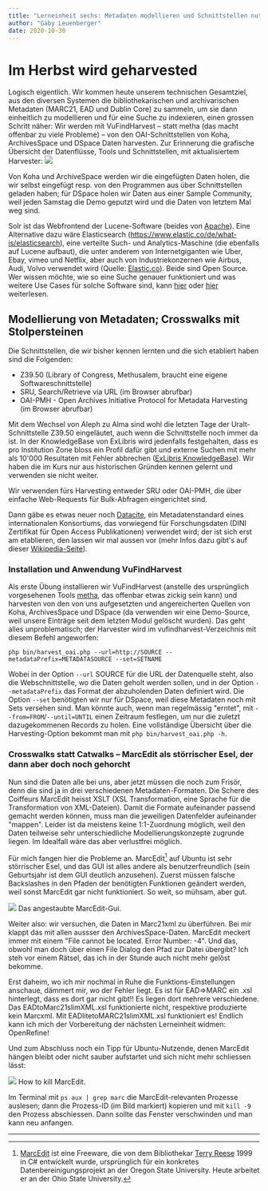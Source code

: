 ```yaml
---
title: "Lerneinheit sechs: Metadaten modellieren und Schnittstellen nutzen (1/2)"
author: "Gaby Leuenberger"
date: 2020-10-30
---
```

# Im Herbst wird geharvested

Logisch eigentlich. Wir kommen heute unserem technischen Gesamtziel, aus den diversen Systemen die bibliothekarischen und archivarischen  Metadaten (MARC21, EAD und Dublin Core) zu sammeln, um sie dann einheitlich zu modellieren und für eine Suche zu indexieren, einen grossen Schritt näher: Wir werden mit VuFindHarvest &ndash; statt metha (das macht offenbar zu viele Probleme) &ndash; von den OAI-Schnittstellen von Koha, ArchivesSpace und DSpace Daten harvesten. Zur Erinnerung die grafische Übersicht der Datenflüsse, Tools und Schnittstellen, mit aktualisiertem Harvester:
![](https://pad.gwdg.de/uploads/upload_19a6e70e127583b4c50e24282bf7e3fd.png)  

Von Koha und ArchiveSpace werden wir die eingefügten Daten holen, die wir selbst eingefügt resp. von den Programmen aus über Schnittstellen geladen haben; für DSpace holen wir Daten aus einer Sample Community, weil jeden Samstag die Demo geputzt wird und die Daten von letztem Mal weg sind.

Solr ist das Webfrontend der Lucene-Software (beides von [Apache](https://lucene.apache.org/solr/)). Eine Alternative dazu wäre Elasticsearch (https://www.elastic.co/de/what-is/elasticsearch), eine verteilte Such- und Analytics-Maschine (die ebenfalls auf Lucene aufbaut), die unter anderem von Internetgiganten wie Uber, Ebay, vimeo und Netflix, aber auch von Industriekonzernen wie Airbus, Audi, Volvo verwendet wird (Quelle: [Elastic.co](https://www.elastic.co/de/customers/success-stories?usecase=enterprise-search)). Beide sind Open Source. Wer wissen möchte, wie so eine Suche genauer funktioniert und was weitere Use Cases für solche Software sind, kann [hier](https://www.elastic.co/de/what-is/elasticsearch) oder [hier](https://www.knowi.com/blog/what-is-elastic-search/) weiterlesen.

## Modellierung von Metadaten; Crosswalks mit Stolpersteinen

Die Schnittstellen, die wir bisher kennen lernten und die sich etabliert haben sind die Folgenden:
* Z39.50 (Library of Congress, Methusalem, braucht eine eigene Softwareschnittstelle)
* SRU, Search/Retrieve via URL (im Browser abrufbar)
* OAI-PMH - Open Archives Initiative Protocol for Metadata Harvesting (im Browser abrufbar)

Mit dem Wechsel von Aleph zu Alma sind wohl die letzten Tage der Uralt-Schnittstelle Z39.50 eingeläutet, auch wenn die Schnittstelle noch immer da ist. In der KnowledgeBase von ExLibris wird jedenfalls festgehalten, dass es pro Institution Zone bloss ein Profil dafür gibt und externe Suchen mit mehr als 10'000 Resultaten mit Fehler abbrechen ([ExLibris KnowledgeBase](https://knowledge.exlibrisgroup.com/Alma/Product_Documentation/010Alma_Online_Help_(English)/090Integrations_with_External_Systems/030Resource_Management/180Z39.50_Search)). Wir haben die im Kurs nur aus historischen Gründen kennen gelernt und verwenden sie nicht weiter.

Wir verwenden fürs Harvesting entweder SRU oder OAI-PMH, die über einfache Web-Requests für Bulk-Abfragen eingerichtet sind.

Dann gäbe es etwas neuer noch [Datacite](https://datacite.org/), ein Metadatenstandard eines internationalen Konsortiums, das vorwiegend für Forschungsdaten (DINI Zertifikat für Open Access Publikationen) verwendet wird; der ist sich erst am etablieren, den lassen wir mal aussen vor (mehr Infos dazu gibt's auf dieser [Wikipedia-Seite](https://de.wikipedia.org/wiki/DataCite)).


### Installation und Anwendung VuFindHarvest
Als erste Übung installieren wir VuFindHarvest (anstelle des ursprünglich vorgesehenen Tools [metha](https://github.com/miku/metha), das offenbar etwas zickig sein kann) und harvesten von den von uns aufgesetzten und angereicherten Quellen von Koha, ArchivesSpace und DSpace (da verwenden wir eine Demo-Source, weil unsere Einträge seit dem letzten Modul gelöscht wurden).  Das geht alles unproblematisch; der Harvester wird im vufindharvest-Verzeichnis mit diesem Befehl angeworfen:
```
php bin/harvest_oai.php --url=http://SOURCE --metadataPrefix=METADATASOURCE --set=SETNAME
```
Wobei in der Option `--url` SOURCE für die URL der Datenquelle steht, also die Webschnittstelle, wo die Daten geholt werden sollen, und in der Option `--metadataPrefix` das Format der abzuholenden Daten definiert wird. Die Option `--set` benötigten wir nur für DSpace, weil diese Metadaten noch mit Sets versehen sind. Man könnte auch, wenn man regelmässig "erntet", mit `--from=FROM`/`--until=UNTIL` einen Zeitraum festlegen, um nur die zuletzt dazugekommenen Records zu holen. Eine vollständige Übersicht über die Harvesting-Option bekommt man mit `php bin/harvest_oai.php -h`.

### Crosswalks statt Catwalks &ndash; MarcEdit als störrischer Esel, der dann aber doch noch gehorcht
Nun sind die Daten alle bei uns, aber jetzt müssen die noch zum Frisör, denn die sind ja in drei verschiedenen Metadaten-Formaten. Die Schere des Coiffeurs MarcEdit heisst XSLT (XSL Transformation, eine Sprache für die Transformation von XML-Dateien). Damit die Formate aufeinander passend gemacht werden können, muss man die jeweiligen Datenfelder aufeinander "mappen". Leider ist da meistens keine 1:1-Zuordnung möglich, weil den Daten teilweise sehr unterschiedliche Modellierungskonzepte zugrunde liegen. Im Idealfall wäre das aber verlustfrei möglich.

Für mich fangen hier die Probleme an. MarcEdit[^1] auf Ubuntu ist sehr störrischer Esel, und das GUI ist alles andere als benutzerfreundlich (sein Geburtsjahr ist dem GUI deutlich anzusehen). Zuerst müssen falsche Backslashes in den Pfaden der benötigten Funktionen geändert werden, weil sonst MarcEdit gar nicht funktioniert. So weit, so mühsam, aber gut.

![]({{site.baseurl}}/assets/marc_gui.png)
Das angestaubte MarcEdit-Gui.

[^1]: [MarcEdit](https://marcedit.reeset.net/) ist eine Freeware, die von dem Bibliothekar [Terry Reese](https://blog.reeset.net/about-me) 1999 in C# entwickelt wurde, ursprünglich für ein konkretes Datenbereinigungsprojekt an der Oregon State University. Heute arbeitet er an der Ohio State University.

Weiter also: wir versuchen, die Daten in Marc21xml zu überführen. Bei mir klappt das mit allen aussser den ArchivesSpace-Daten. MarcEdit meckert immer mit einem "File cannot be located. Error Number: -4". Und das, obwohl man doch über einen File Dialog den Pfad zur Datei übergibt? Ich steh vor einem Rätsel, das ich in der Stunde auch nicht mehr gelöst bekomme.

Erst daheim, wo ich mir nochmal in Ruhe die Funktions-Einstellungen anschaue, dämmert mir, wo der Fehler liegt. Es ist für EAD=>MARC ein .xsl hinterlegt, dass es dort gar nicht gibt!! Es liegen dort mehrere verschiedene. Das EADtoMarc21slimXML.xsl funktionierte nicht, respektive produzierte kein Marcxml. Mit EADlitetoMARC21slimXML.xsl funktioniert es! Endlich kann ich mich der Vorbereitung der nächsten Lerneinheit widmen: OpenRefine!

Und zum Abschluss noch ein Tipp für Ubuntu-Nutzende, denen MarcEdit hängen bleibt oder nicht sauber aufstartet und sich nicht mehr schliessen lässt:

![]({{site.baseurl}}/assets/marc_kill.png)
How to kill MarcEdit.

Im Terminal mit `ps aux | grep marc` die MarcEdit-relevanten Prozesse auslesen; dann die Prozess-ID (im Bild markiert) kopieren und mit `kill -9` den Prozess abschiessen. Dann sollte das Fenster verschwinden und man kann neu anfangen.


<hr>
